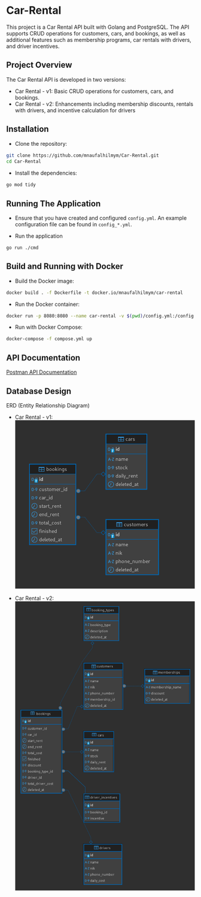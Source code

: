# Car-Rental

This project is a Car Rental API built with Golang and PostgreSQL. The API supports CRUD operations for customers, cars, and bookings, as well as additional features such as membership programs, car rentals with drivers, and driver incentives.

## Project Overview

The Car Rental API is developed in two versions:

- Car Rental - v1: Basic CRUD operations for customers, cars, and bookings.
- Car Rental - v2: Enhancements including membership discounts, rentals with drivers, and incentive calculation for drivers

## Installation

- Clone the repository:

```bash
git clone https://github.com/mnaufalhilmym/Car-Rental.git
cd Car-Rental
```

- Install the dependencies:

```bash
go mod tidy
```

## Running The Application

- Ensure that you have created and configured `config.yml`. An example configuration file can be found in `config_*.yml`.

- Run the application

```bash
go run ./cmd
```

## Build and Running with Docker
- Build the Docker image:
```bash
docker build . -f Dockerfile -t docker.io/mnaufalhilmym/car-rental
```
- Run the Docker container:
```bash
docker run -p 8080:8080 --name car-rental -v $(pwd)/config.yml:/config.yml docker.io/mnaufalhilmym/car-rental
```
- Run with Docker Compose:
```bash
docker-compose -f compose.yml up
```

## API Documentation

[Postman API Documentation](https://www.postman.com/cloudy-satellite-99691/workspace/car-rental/collection/38046449-d24b9de5-8ffa-44a7-b964-651584c98585?action=share&creator=38046449)

## Database Design

ERD (Entity Relationship Diagram)

- Car Rental - v1:\
  ![ERDv1](./docs/erd-v1.png)

- Car Rental - v2:\
  ![ERDv2](./docs/erd-v2.png)
